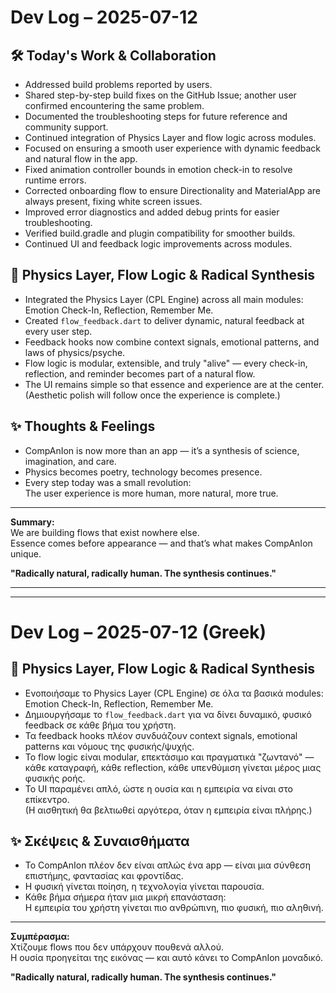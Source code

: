 # Dev Log – 2025-07-12

## 🛠️ Today's Work & Collaboration

- Addressed build problems reported by users.
- Shared step-by-step build fixes on the GitHub Issue; another user confirmed encountering the same problem.
- Documented the troubleshooting steps for future reference and community support.
- Continued integration of Physics Layer and flow logic across modules.
- Focused on ensuring a smooth user experience with dynamic feedback and natural flow in the app.
- Fixed animation controller bounds in emotion check-in to resolve runtime errors.
- Corrected onboarding flow to ensure Directionality and MaterialApp are always present, fixing white screen issues.
- Improved error diagnostics and added debug prints for easier troubleshooting.
- Verified build.gradle and plugin compatibility for smoother builds.
- Continued UI and feedback logic improvements across modules.

## 🌌 Physics Layer, Flow Logic & Radical Synthesis

- Integrated the Physics Layer (CPL Engine) across all main modules: Emotion Check-In, Reflection, Remember Me.
- Created `flow_feedback.dart` to deliver dynamic, natural feedback at every user step.
- Feedback hooks now combine context signals, emotional patterns, and laws of physics/psyche.
- Flow logic is modular, extensible, and truly "alive" — every check-in, reflection, and reminder becomes part of a natural flow.
- The UI remains simple so that essence and experience are at the center.  
  (Aesthetic polish will follow once the experience is complete.)

## ✨ Thoughts & Feelings

- CompAnIon is now more than an app — it’s a synthesis of science, imagination, and care.
- Physics becomes poetry, technology becomes presence.
- Every step today was a small revolution:  
  The user experience is more human, more natural, more true.

---

**Summary:**  
We are building flows that exist nowhere else.  
Essence comes before appearance — and that’s what makes CompAnIon unique.

**"Radically natural, radically human. The synthesis continues."**

---

---

# Dev Log – 2025-07-12 (Greek)

## 🌌 Physics Layer, Flow Logic & Radical Synthesis

- Ενοποιήσαμε το Physics Layer (CPL Engine) σε όλα τα βασικά modules: Emotion Check-In, Reflection, Remember Me.
- Δημιουργήσαμε το `flow_feedback.dart` για να δίνει δυναμικό, φυσικό feedback σε κάθε βήμα του χρήστη.
- Τα feedback hooks πλέον συνδυάζουν context signals, emotional patterns και νόμους της φυσικής/ψυχής.
- Το flow logic είναι modular, επεκτάσιμο και πραγματικά "ζωντανό" — κάθε καταγραφή, κάθε reflection, κάθε υπενθύμιση γίνεται μέρος μιας φυσικής ροής.
- Το UI παραμένει απλό, ώστε η ουσία και η εμπειρία να είναι στο επίκεντρο.  
  (Η αισθητική θα βελτιωθεί αργότερα, όταν η εμπειρία είναι πλήρης.)

## ✨ Σκέψεις & Συναισθήματα

- Το CompAnIon πλέον δεν είναι απλώς ένα app — είναι μια σύνθεση επιστήμης, φαντασίας και φροντίδας.
- Η φυσική γίνεται ποίηση, η τεχνολογία γίνεται παρουσία.
- Κάθε βήμα σήμερα ήταν μια μικρή επανάσταση:  
  Η εμπειρία του χρήστη γίνεται πιο ανθρώπινη, πιο φυσική, πιο αληθινή.

---

**Συμπέρασμα:**  
Χτίζουμε flows που δεν υπάρχουν πουθενά αλλού.  
Η ουσία προηγείται της εικόνας — και αυτό κάνει το CompAnIon μοναδικό.

**"Radically natural, radically human. The synthesis continues."**

